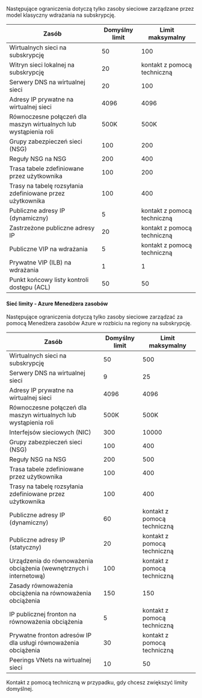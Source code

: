 Następujące ograniczenia dotyczą tylko zasoby sieciowe zarządzane przez model klasyczny wdrażania na subskrypcję.

Zasób| Domyślny limit | Limit maksymalny
--- | --- | --- 
Wirtualnych sieci na subskrypcję | 50 | 100
Witryn sieci lokalnej na subskrypcję | 20 | kontakt z pomocą techniczną
Serwery DNS na wirtualnej sieci | 20 | 100
Adresy IP prywatne na wirtualnej sieci | 4096 | 4096
Równoczesne połączeń dla maszyn wirtualnych lub wystąpienia roli | 500K | 500K 
Grupy zabezpieczeń sieci (NSG) | 100 | 200
Reguły NSG na NSG | 200 | 400
Trasa tabele zdefiniowane przez użytkownika | 100 | 200
Trasy na tabelę rozsyłania zdefiniowane przez użytkownika | 100 | 400
Publiczne adresy IP (dynamiczny) | 5 | kontakt z pomocą techniczną
Zastrzeżone publiczne adresy IP | 20 | kontakt z pomocą techniczną
Publiczne VIP na wdrażania | 5 | kontakt z pomocą techniczną
Prywatne VIP (ILB) na wdrażania | 1 | 1
Punkt końcowy listy kontroli dostępu (ACL) | 50 | 50


#### <a name="azure-resource-manager-virtual-networking-limits"></a>Sieć limity - Azure Menedżera zasobów

Następujące ograniczenia dotyczą tylko zasoby sieciowe zarządzać za pomocą Menedżera zasobów Azure w rozbiciu na regiony na subskrypcję.

Zasób| Domyślny limit | Limit maksymalny
--- | --- | ---
Wirtualnych sieci na subskrypcję | 50 | 500
Serwery DNS na wirtualnej sieci | 9 | 25
Adresy IP prywatne na wirtualnej sieci | 4096 | 4096
Równoczesne połączeń dla maszyn wirtualnych lub wystąpienia roli | 500K |500K
Interfejsów sieciowych (NIC) | 300 | 10000
Grupy zabezpieczeń sieci (NSG) | 100 | 400
Reguły NSG na NSG | 200 | 500
Trasa tabele zdefiniowane przez użytkownika | 100 | 400
Trasy na tabelę rozsyłania zdefiniowane przez użytkownika | 100 | 400
Publiczne adresy IP (dynamiczny) | 60 | kontakt z pomocą techniczną
Publiczne adresy IP (statyczny) | 20 | kontakt z pomocą techniczną
Urządzenia do równoważenia obciążenia (wewnętrznych i internetową) | 100 | kontakt z pomocą techniczną
Zasady równoważenia obciążenia na równoważenia obciążenia | 150 | 150
IP publicznej fronton na równoważenia obciążenia | 5 | kontakt z pomocą techniczną
Prywatne fronton adresów IP dla usługi równoważenia obciążenia | 30 | kontakt z pomocą techniczną
Peerings VNets na wirtualnej sieci | 10 | 50

Kontakt z pomocą techniczną w przypadku, gdy chcesz zwiększyć limity domyślnej.
